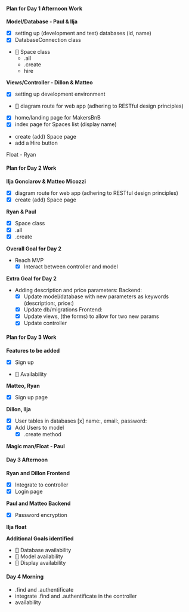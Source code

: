 #### Plan for Day 1 Afternoon Work

**Model/Database - Paul & Ilja**

- [x] setting up (development and test) databases (id, name)
- [x] DatabaseConnection class
- [] Space class
  - .all
  - .create
  - hire

**Views/Controller - Dillon & Matteo**

- [x] setting up development environment
- [] diagram route for web app (adhering to RESTful design principles)
- [x] home/landing page for MakersBnB
- [x] index page for Spaces list (display name)
- create (add) Space page
- add a Hire button

Float - Ryan

#### Plan for Day 2 Work

**Ilja Gonciarov & Matteo Micozzi**
- [X] diagram route for web app (adhering to RESTful design principles)
- [X] create (add) Space page

**Ryan & Paul**
- [X] Space class
 - [X] .all
 - [X] .create

**Overall Goal for Day 2**
- Reach MVP
  - [X] Interact between controller and model

**Extra Goal for Day 2**
- Adding description and price parameters:
  Backend:
  - [X] Update model/database with new parameters as keywords (description:, price:)
  - [X] Update db/migrations
  Frontend:
  - [X] Update views, (the forms) to allow for two new params
  - [X] Update controller

#### Plan for Day 3 Work

**Features to be added**
- [x] Sign up
- [] Availability

**Matteo, Ryan**
- [X] Sign up page


**Dillon, Ilja**
- [X] User tables in databases
  [x] name:, email:, password:
- [X] Add Users to model
    -[X] .create method

**Magic man/Float - Paul**

#### Day 3 Afternoon

**Ryan and Dillon Frontend**
- [x] Integrate to controller
- [x] Login page

**Paul and Matteo Backend**
- [x] Password encryption

**Ilja float**

**Additional Goals identified**
- [] Database availability
- [] Model availability
- [] Display availability

#### Day 4 Morning
- .find and .authentificate
- integrate .find and .authentificate in the controller
- availability

